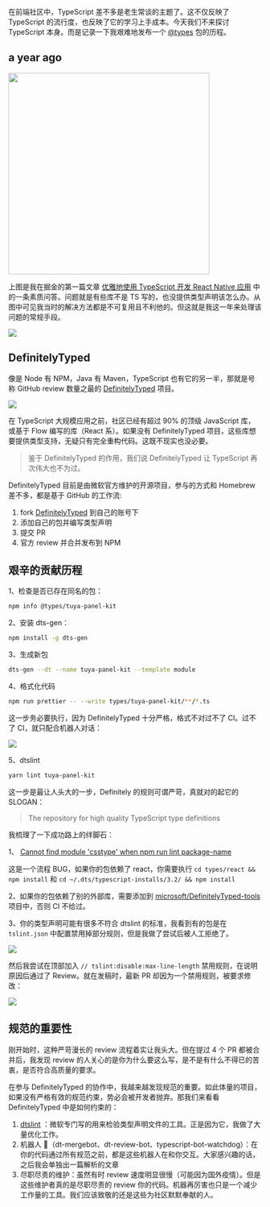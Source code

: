 在前端社区中，TypeScript 差不多是老生常谈的主题了。这不仅反映了 TypeScript 的流行度，也反映了它的学习上手成本。今天我们不来探讨 TypeScript 本身。而是记录一下我艰难地发布一个 [@types](https://www.npmjs.com/package/@types/tuya-panel-kit) 包的历程。

## a year ago

<img src="https://p9-juejin.byteimg.com/tos-cn-i-k3u1fbpfcp/b4aeb4e02f1640069b7e763ea0b5be40~tplv-k3u1fbpfcp-watermark.image" height="400px"/>

上图是我在掘金的第一篇文章 [优雅地使用 TypeScript 开发 React Native 应用](https://juejin.cn/post/6844903843155689486) 中的一条素质问答。问题就是有些库不是 TS 写的，也没提供类型声明该怎么办。从图中可见我当时的解决方法都是不可复用且不利他的。但这就是我这一年来处理该问题的常规手段。

![](https://p6-juejin.byteimg.com/tos-cn-i-k3u1fbpfcp/04f411da146740aab8f620337a592850~tplv-k3u1fbpfcp-watermark.image)

## DefinitelyTyped

像是 Node 有 NPM，Java 有 Maven，TypeScript 也有它的另一半，那就是号称 GitHub review 数量之最的 [DefinitelyTyped](https://github.com/DefinitelyTyped/DefinitelyTyped) 项目。

![](https://p1-juejin.byteimg.com/tos-cn-i-k3u1fbpfcp/d503ee17f0ab45068a0d50a4d6f6034a~tplv-k3u1fbpfcp-watermark.image)

在 TypeScript 大规模应用之前，社区已经有超过 90% 的顶级 JavaScript 库，或基于 Flow 编写的库（React 系）。如果没有 DefinitelyTyped 项目，这些库想要提供类型支持，无疑只有完全重构代码。这既不现实也没必要。

> 鉴于 DefinitelyTyped 的作用，我们说 DefinitelyTyped 让 TypeScript 再次伟大也不为过。

DefinitelyTyped 目前是由微软官方维护的开源项目，参与的方式和 Homebrew 差不多，都是基于 GitHub 的工作流:

1. fork [DefinitelyTyped](https://github.com/DefinitelyTyped/DefinitelyTyped) 到自己的账号下
2. 添加自己的包并编写类型声明
3. 提交 PR
4. 官方 review 并合并发布到 NPM

## 艰辛的贡献历程

1、检查是否已存在同名的包：

```sh
npm info @types/tuya-panel-kit
```

2、安装 dts-gen：

```sh
npm install -g dts-gen
```

3、生成新包

```sh
dts-gen --dt --name tuya-panel-kit --template module
```

4、格式化代码

```sh
npm run prettier -- --write types/tuya-panel-kit/**/*.ts
```

这一步务必要执行，因为 DefinitelyTyped 十分严格，格式不对过不了 CI。过不了 CI，就只配合机器人对话：

![](https://p1-juejin.byteimg.com/tos-cn-i-k3u1fbpfcp/140adf442a17460aa845aef8e4b8ac18~tplv-k3u1fbpfcp-watermark.image)

5、dtslint

```sh
yarn lint tuya-panel-kit
```

这一步是最让人头大的一步，Definitely 的规则可谓严苛，真就对的起它的 SLOGAN：

> The repository for high quality TypeScript type definitions

我梳理了一下成功路上的绊脚石：

1、 [Cannot find module 'csstype' when npm run lint package-name](https://github.com/DefinitelyTyped/DefinitelyTyped/issues/24788)

这是一个流程 BUG，如果你的包依赖了 react，你需要执行 `cd types/react && npm install` 和 `cd ~/.dts/typescript-installs/3.2/ && npm install`

2、如果你的包依赖了别的外部库，需要添加到 [microsoft/DefinitelyTyped-tools](https://github.com/microsoft/DefinitelyTyped-tools/pull/165/files) 项目中，否则 CI 不给过。

3、你的类型声明可能有很多不符合 dtslint 的标准，我看到有的包是在 `tslint.json` 中配置禁用掉部分规则，但是我做了尝试后被人工拒绝了。

![](https://p6-juejin.byteimg.com/tos-cn-i-k3u1fbpfcp/fafa598fac2e4015ab496cc15fd94496~tplv-k3u1fbpfcp-watermark.image)

然后我尝试在顶部加入 `// tslint:disable:max-line-length` 禁用规则，在说明原因后通过了 Review。就在发稿时，最新 PR 却因为一个禁用规则，被要求修改：

![](https://p6-juejin.byteimg.com/tos-cn-i-k3u1fbpfcp/21a0b43a6f464c47a1b94a5fc7ed619f~tplv-k3u1fbpfcp-watermark.image)

## 规范的重要性

刚开始时，这种严苛漫长的 review 流程着实让我头大。但在提过 4 个 PR 都被合并后，我发现 review 的人关心的是你为什么要这么写，是不是有什么不得已的苦衷，是否符合高质量的要求。

在参与 DefinitelyTyped 的协作中，我越来越发现规范的重要。如此体量的项目，如果没有严格有效的规范约束，势必会被开发者抛弃。那我们来看看 DefinitelyTyped 中是如何约束的：

1. [dtslint](https://github.com/microsoft/dtslint) ：微软专门写的用来检验类型声明文件的工具。正是因为它，我做了大量优化工作。
2. 机器人 🤖（dt-mergebot、dt-review-bot、typescript-bot-watchdog）：在你的代码通过所有规范之前，都是这些机器人在和你交互。大家感兴趣的话，之后我会单独出一篇解析的文章
3. 尽职尽责的维护：虽然有时 review 速度明显很慢（可能因为国外疫情）。但是这些维护者真的是尽职尽责的 review 你的代码。机器再厉害也只是一个减少工作量的工具。我们应该致敬的还是这些为社区默默奉献的人。
